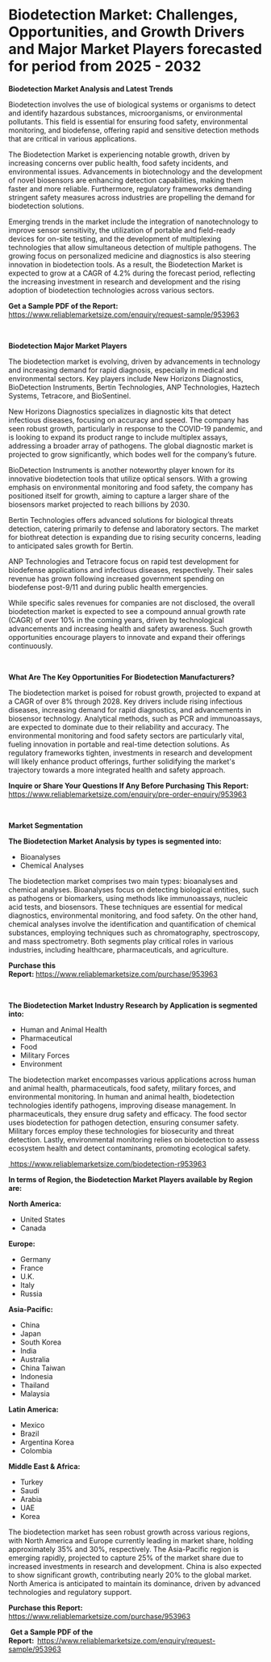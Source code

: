 <p><h1>Biodetection Market: Challenges, Opportunities, and Growth Drivers and Major Market Players forecasted for period from 2025 - 2032</h1></p><p><strong>Biodetection Market Analysis and Latest Trends</strong></p>
<p><p>Biodetection involves the use of biological systems or organisms to detect and identify hazardous substances, microorganisms, or environmental pollutants. This field is essential for ensuring food safety, environmental monitoring, and biodefense, offering rapid and sensitive detection methods that are critical in various applications.</p><p>The Biodetection Market is experiencing notable growth, driven by increasing concerns over public health, food safety incidents, and environmental issues. Advancements in biotechnology and the development of novel biosensors are enhancing detection capabilities, making them faster and more reliable. Furthermore, regulatory frameworks demanding stringent safety measures across industries are propelling the demand for biodetection solutions.</p><p>Emerging trends in the market include the integration of nanotechnology to improve sensor sensitivity, the utilization of portable and field-ready devices for on-site testing, and the development of multiplexing technologies that allow simultaneous detection of multiple pathogens. The growing focus on personalized medicine and diagnostics is also steering innovation in biodetection tools. As a result, the Biodetection Market is expected to grow at a CAGR of 4.2% during the forecast period, reflecting the increasing investment in research and development and the rising adoption of biodetection technologies across various sectors.</p></p>
<p><strong>Get a Sample PDF of the Report:&nbsp;</strong> <a href="https://www.reliablemarketsize.com/enquiry/request-sample/953963?utm_campaign=2928&utm_medium=2&utm_source=Github&utm_content=ia&utm_term=18042025&utm_id=biodetection">https://www.reliablemarketsize.com/enquiry/request-sample/953963</a></p>
<p>&nbsp;</p>
<p><strong>Biodetection Major Market Players</strong></p>
<p><p>The biodetection market is evolving, driven by advancements in technology and increasing demand for rapid diagnosis, especially in medical and environmental sectors. Key players include New Horizons Diagnostics, BioDetection Instruments, Bertin Technologies, ANP Technologies, Haztech Systems, Tetracore, and BioSentinel.</p><p>New Horizons Diagnostics specializes in diagnostic kits that detect infectious diseases, focusing on accuracy and speed. The company has seen robust growth, particularly in response to the COVID-19 pandemic, and is looking to expand its product range to include multiplex assays, addressing a broader array of pathogens. The global diagnostic market is projected to grow significantly, which bodes well for the company’s future.</p><p>BioDetection Instruments is another noteworthy player known for its innovative biodetection tools that utilize optical sensors. With a growing emphasis on environmental monitoring and food safety, the company has positioned itself for growth, aiming to capture a larger share of the biosensors market projected to reach billions by 2030.</p><p>Bertin Technologies offers advanced solutions for biological threats detection, catering primarily to defense and laboratory sectors. The market for biothreat detection is expanding due to rising security concerns, leading to anticipated sales growth for Bertin.</p><p>ANP Technologies and Tetracore focus on rapid test development for biodefense applications and infectious diseases, respectively. Their sales revenue has grown following increased government spending on biodefense post-9/11 and during public health emergencies.</p><p>While specific sales revenues for companies are not disclosed, the overall biodetection market is expected to see a compound annual growth rate (CAGR) of over 10% in the coming years, driven by technological advancements and increasing health and safety awareness. Such growth opportunities encourage players to innovate and expand their offerings continuously.</p></p>
<p>&nbsp;</p>
<p><strong>What Are The Key Opportunities For Biodetection Manufacturers?</strong></p>
<p><p>The biodetection market is poised for robust growth, projected to expand at a CAGR of over 8% through 2028. Key drivers include rising infectious diseases, increasing demand for rapid diagnostics, and advancements in biosensor technology. Analytical methods, such as PCR and immunoassays, are expected to dominate due to their reliability and accuracy. The environmental monitoring and food safety sectors are particularly vital, fueling innovation in portable and real-time detection solutions. As regulatory frameworks tighten, investments in research and development will likely enhance product offerings, further solidifying the market's trajectory towards a more integrated health and safety approach.</p></p>
<p><strong>Inquire or Share Your Questions If Any Before Purchasing This Report:</strong> <a href="https://www.reliablemarketsize.com/enquiry/pre-order-enquiry/953963?utm_campaign=2928&utm_medium=2&utm_source=Github&utm_content=ia&utm_term=18042025&utm_id=biodetection">https://www.reliablemarketsize.com/enquiry/pre-order-enquiry/953963</a></p>
<p>&nbsp;</p>
<p><strong>Market Segmentation</strong></p>
<p><strong>The Biodetection Market Analysis by types is segmented into:</strong></p>
<p><ul><li>Bioanalyses</li><li>Chemical Analyses</li></ul></p>
<p><p>The biodetection market comprises two main types: bioanalyses and chemical analyses. Bioanalyses focus on detecting biological entities, such as pathogens or biomarkers, using methods like immunoassays, nucleic acid tests, and biosensors. These techniques are essential for medical diagnostics, environmental monitoring, and food safety. On the other hand, chemical analyses involve the identification and quantification of chemical substances, employing techniques such as chromatography, spectroscopy, and mass spectrometry. Both segments play critical roles in various industries, including healthcare, pharmaceuticals, and agriculture.</p></p>
<p><strong>Purchase this Report:&nbsp;</strong><a href="https://www.reliablemarketsize.com/purchase/953963?utm_campaign=2928&utm_medium=2&utm_source=Github&utm_content=ia&utm_term=18042025&utm_id=biodetection">https://www.reliablemarketsize.com/purchase/953963</a></p>
<p>&nbsp;</p>
<p><strong>The Biodetection Market Industry Research by Application is segmented into:</strong></p>
<p><ul><li>Human and Animal Health</li><li>Pharmaceutical</li><li>Food</li><li>Military Forces</li><li>Environment</li></ul></p>
<p><p>The biodetection market encompasses various applications across human and animal health, pharmaceuticals, food safety, military forces, and environmental monitoring. In human and animal health, biodetection technologies identify pathogens, improving disease management. In pharmaceuticals, they ensure drug safety and efficacy. The food sector uses biodetection for pathogen detection, ensuring consumer safety. Military forces employ these technologies for biosecurity and threat detection. Lastly, environmental monitoring relies on biodetection to assess ecosystem health and detect contaminants, promoting ecological safety.</p></p>
<p><a href="https://www.reliablemarketsize.com/biodetection-r953963?utm_campaign=2928&utm_medium=2&utm_source=Github&utm_content=ia&utm_term=18042025&utm_id=biodetection">&nbsp;https://www.reliablemarketsize.com/biodetection-r953963</a></p>
<p><strong>In terms of Region, the Biodetection Market Players available by Region are:</strong></p>
<p>
    <p> <strong> North America: </strong>
        <ul>
            <li>United States</li>
            <li>Canada</li>
        </ul>
        </p> 
    <p> <strong> Europe: </strong>
        <ul>
            <li>Germany</li>
            <li>France</li>
            <li>U.K.</li>
            <li>Italy</li>
            <li>Russia</li>
        </ul>
        </p> 
    <p> <strong> Asia-Pacific: </strong>
        <ul>
            <li>China</li>
            <li>Japan</li>
            <li>South Korea</li>
            <li>India</li>
            <li>Australia</li>
            <li>China Taiwan</li>
            <li>Indonesia</li>
            <li>Thailand</li>
            <li>Malaysia</li>
        </ul>
        </p> 
    <p> <strong> Latin America: </strong>
        <ul>
            <li>Mexico</li>
            <li>Brazil</li>
            <li>Argentina Korea</li>
            <li>Colombia</li>
        </ul>
        </p> 
    <p> <strong> Middle East & Africa: </strong>
        <ul>
            <li>Turkey</li>
            <li>Saudi</li>
            <li>Arabia</li>
            <li>UAE</li>
            <li>Korea</li>
        </ul>
    </p>
    </p>
<p><p>The biodetection market has seen robust growth across various regions, with North America and Europe currently leading in market share, holding approximately 35% and 30%, respectively. The Asia-Pacific region is emerging rapidly, projected to capture 25% of the market share due to increased investments in research and development. China is also expected to show significant growth, contributing nearly 20% to the global market. North America is anticipated to maintain its dominance, driven by advanced technologies and regulatory support.</p></p>
<p><strong>Purchase this Report: </strong><a href="https://www.reliablemarketsize.com/purchase/953963?utm_campaign=2928&utm_medium=2&utm_source=Github&utm_content=ia&utm_term=18042025&utm_id=biodetection">https://www.reliablemarketsize.com/purchase/953963</a></p>
<p>&nbsp;<strong>Get a Sample PDF of the Report:&nbsp;&nbsp;</strong><a href="https://www.reliablemarketsize.com/enquiry/request-sample/953963?utm_campaign=2928&utm_medium=2&utm_source=Github&utm_content=ia&utm_term=18042025&utm_id=biodetection">https://www.reliablemarketsize.com/enquiry/request-sample/953963</a></p>
<p><strong></strong></p>
<p><p></p><p></p><p></p></p>
